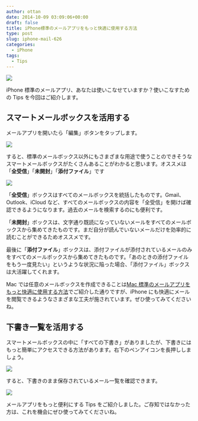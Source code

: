 ```yaml
---
author: ottan
date: 2014-10-09 03:09:06+00:00
draft: false
title: iPhone標準のメールアプリをもっと快適に使用する方法
type: post
slug: iphone-mail-626
categories:
  - iPhone
tags:
  - Tips
---
```


![](/uploads/2014/10/141009-5435fc5db5dca.png)

iPhone 標準のメールアプリ、あなたは使いこなせていますか？使いこなすための Tips を今回はご紹介します。

## スマートメールボックスを活用する

メールアプリを開いたら「編集」ボタンをタップします。

![](/uploads/2014/10/141009-5435fc6064531.png)

すると、標準のメールボックス以外にもさまざまな用途で使うことのできそうなスマートメールボックスがたくさんあることがわかると思います。オススメは「**全受信**」「**未開封**」「**添付ファイル**」です

![](/uploads/2014/10/141009-5435fc63441bf.png)

「**全受信**」ボックスはすべてのメールボックスを統括したものです。Gmail、Outlook、iCloud など、すべてのメールボックスの内容を「全受信」を開けば確認できるようになります。過去のメールを検索するのにも便利です。

「**未開封**」ボックスは、文字通り既読になっていないメールをすべてのメールボックスから集めてきたものです。まだ自分が読んでいないメールだけを効率的に読むことができるためオススメです。

最後に「**添付ファイル**」ボックスは、添付ファイルが添付されているメールのみをすべてのメールボックスから集めてきたものです。「あのときの添付ファイルをもう一度見たい」というような状況に陥った場合、「添付ファイル」ボックスは大活躍してくれます。

Mac では任意のメールボックスを作成できることは[Mac 標準のメールアプリをもっと快適に使用する方法](/posts/2014/10/mac-mail-607/)でご紹介した通りですが、iPhone にも快適にメールを閲覧できるようなさまざまな工夫が施されています。ぜひ使ってみてくださいね。

## 下書き一覧を活用する

スマートメールボックスの中に「すべての下書き」がありましたが、下書きにはもっと簡単にアクセスできる方法があります。右下のペンアイコンを長押ししましょう。

![](/uploads/2014/10/141009-5435fc675b8f5.png)

すると、下書きのまま保存されているメール一覧を確認できます。

![](/uploads/2014/10/141009-5435fc696a756.png)

メールアプリをもっと便利にする Tips をご紹介しました。ご存知ではなかった方は、これを機会にぜひ使ってみてくださいね。
